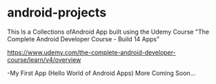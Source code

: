# android-projects
This Is a Collections ofAndroid App built using the Udemy  Course "The Complete Android Developer Course - Build 14 Apps"

https://www.udemy.com/the-complete-android-developer-course/learn/v4/overview

-My First App (Hello World of Android Apps)
More Coming Soon...
